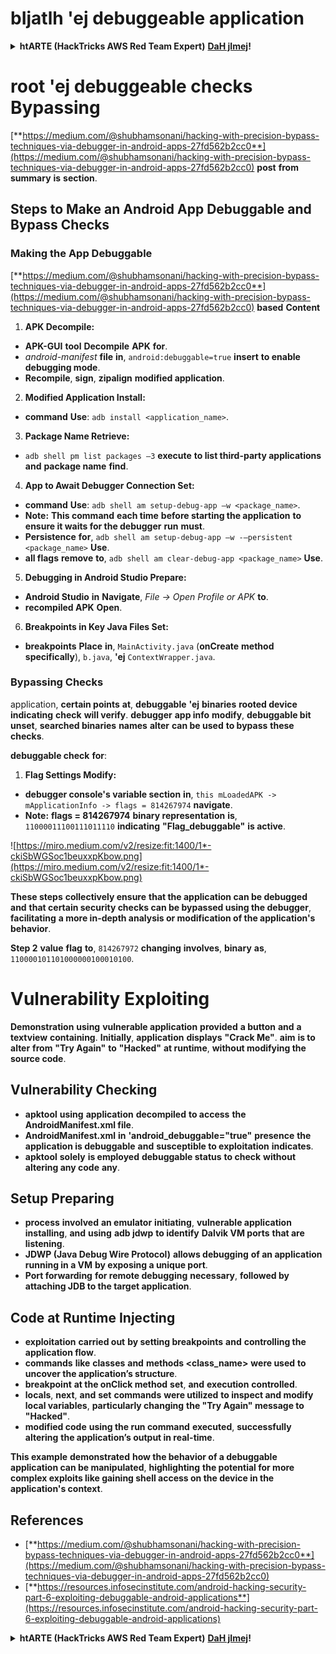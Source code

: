 # **bIjatlh 'ej debuggeable application**

<details>

<summary><strong>htARTE (HackTricks AWS Red Team Expert)</strong> <a href="https://training.hacktricks.xyz/courses/arte"><strong>DaH jImej</strong></a><strong>!</strong></summary>

HackTricks jImej:

* **tlhIngan Hol** **HackTricks** **advertised** **company** **want** **or** **HackTricks** **PDF** **download** **SUBSCRIPTION PLANS** [**SUBSCRIPTION PLANS**](https://github.com/sponsors/carlospolop) **Check**.
* [**official PEASS & HackTricks swag**](https://peass.creator-spring.com) **Get**
* [**The PEASS Family**](https://opensea.io/collection/the-peass-family) **Discover**, [**NFTs**](https://opensea.io/collection/the-peass-family) **exclusive** **collection** **our**
* **Join the** 💬 [**Discord group**](https://discord.gg/hRep4RUj7f) **or** [**telegram group**](https://t.me/peass) **or** **follow** **us** **Twitter** 🐦 [**@carlospolopm**](https://twitter.com/hacktricks_live)**.**
* **Share your hacking tricks by submitting PRs to the** [**HackTricks**](https://github.com/carlospolop/hacktricks) **and** [**HackTricks Cloud**](https://github.com/carlospolop/hacktricks-cloud) **github repos**.

</details>

# **root 'ej debuggeable checks Bypassing**

[**https://medium.com/@shubhamsonani/hacking-with-precision-bypass-techniques-via-debugger-in-android-apps-27fd562b2cc0**](https://medium.com/@shubhamsonani/hacking-with-precision-bypass-techniques-via-debugger-in-android-apps-27fd562b2cc0) **post** **from** **summary** **is** **section**.

## **Steps to Make an Android App Debuggable and Bypass Checks**

### **Making the App Debuggable**

[**https://medium.com/@shubhamsonani/hacking-with-precision-bypass-techniques-via-debugger-in-android-apps-27fd562b2cc0**](https://medium.com/@shubhamsonani/hacking-with-precision-bypass-techniques-via-debugger-in-android-apps-27fd562b2cc0) **based** **Content**

1. **APK Decompile:**
- **APK-GUI** **tool** **Decompile** **APK** **for**.
- _android-manifest_ **file** **in**, `android:debuggable=true` **insert** **to enable debugging mode**.
- **Recompile**, **sign**, **zipalign** **modified application**.

2. **Modified Application Install:**
- **command** **Use**: `adb install <application_name>`.

3. **Package Name Retrieve:**
- `adb shell pm list packages –3` **execute** **to list third-party applications** **and** **package name** **find**.

4. **App to Await Debugger Connection Set:**
- **command** **Use**: `adb shell am setup-debug-app –w <package_name>`.
- **Note:** **This command** **each time** **before starting the application** **to ensure it waits for the debugger** **run** **must**.
- **Persistence** **for**, `adb shell am setup-debug-app –w -–persistent <package_name>` **Use**.
- **all flags** **remove** **to**, `adb shell am clear-debug-app <package_name>` **Use**.

5. **Debugging in Android Studio Prepare:**
- **Android Studio** **in** **Navigate**, _File -> Open Profile or APK_ **to**.
- **recompiled APK** **Open**.

6. **Breakpoints in Key Java Files Set:**
- **breakpoints** **Place** **in**, `MainActivity.java` (**onCreate** **method** **specifically**), `b.java`, **'ej** `ContextWrapper.java`.

### **Bypassing Checks**

application, **certain points** **at**, **debuggable** **'ej** **binaries** **rooted device** **indicating** **check** **will verify**. **debugger** **app info** **modify**, **debuggable bit** **unset**, **searched binaries** **names** **alter** **can be used** **to bypass** **these checks**.

**debuggable check** **for**:

1. **Flag Settings Modify:**
- **debugger console's variable section** **in**, `this mLoadedAPK -> mApplicationInfo -> flags = 814267974` **navigate**.
- **Note:** **flags = 814267974** **binary representation** **is**, `11000011100111011110` **indicating** **"Flag_debuggable"** **is active**.

![https://miro.medium.com/v2/resize:fit:1400/1*-ckiSbWGSoc1beuxxpKbow.png](https://miro.medium.com/v2/resize:fit:1400/1*-ckiSbWGSoc1beuxxpKbow.png)

**These steps** **collectively ensure** **that the application can be debugged** **and** **that certain security checks can be bypassed using the debugger**, **facilitating** **a more in-depth analysis or modification of the application's behavior**.

**Step 2** **value** **flag** **to**, `814267972` **changing** **involves**, **binary** **as**, `110000101101000000100010100`.

# **Vulnerability Exploiting**

**Demonstration** **using** **vulnerable application** **provided** **a button** **and** **a textview** **containing**. **Initially**, **application** **displays** **"Crack Me"**. **aim** **is to alter** **from** **"Try Again"** **to** **"Hacked"** **at runtime**, **without modifying the source code**.

## **Vulnerability Checking**
- **apktool** **using** **application** **decompiled** **to access** **the AndroidManifest.xml file**.
- **AndroidManifest.xml** **in** **'android_debuggable="true"** **presence** **the application is debuggable** **and** **susceptible to exploitation** **indicates**.
- **apktool** **solely** **is employed** **debuggable status** **to check** **without altering any code** **any**.

## **Setup Preparing**
- **process** **involved** **an emulator** **initiating**, **vulnerable application** **installing**, **and** **using** **adb jdwp** **to identify** **Dalvik VM ports** **that are listening**.
- **JDWP (Java Debug Wire Protocol)** **allows debugging** **of an application running in a VM** **by exposing a unique port**.
- **Port forwarding** **for remote debugging** **necessary**, **followed by attaching JDB to the target application**.

## **Code at Runtime Injecting**
- **exploitation** **carried out** **by setting breakpoints** **and** **controlling the application flow**.
- **commands** **like** **classes** **and** **methods <class_name>** **were used** **to uncover the application’s structure**.
- **breakpoint** **at the onClick method** **set**, **and** **execution** **controlled**.
- **locals**, **next**, **and** **set** **commands** **were utilized** **to inspect and modify local variables**, **particularly changing** **the "Try Again" message to "Hacked"**.
- **modified code** **using the run command** **executed**, **successfully altering** **the application’s output in real-time**.

**This example** **demonstrated** **how the behavior of a debuggable application can be manipulated**, **highlighting** **the potential for more complex exploits like gaining shell access on the device in the application's context**.



## References
* [**https://medium.com/@shubhamsonani/hacking-with-precision-bypass-techniques-via-debugger-in-android-apps-27fd562b2cc0**](https://medium.com/@shubhamsonani/hacking-with-precision-bypass-techniques-via-debugger-in-android-apps-27fd562b2cc0)
* [**https://resources.infosecinstitute.com/android-hacking-security-part-6-exploiting-debuggable-android-applications**](https://resources.infosecinstitute.com/android-hacking-security-part-6-exploiting-debuggable-android-applications)

<details>

<summary><strong>htARTE (HackTricks AWS Red Team Expert)</strong> <a href="https://training.hacktricks.xyz/courses/arte"><strong>DaH jImej</strong></a><strong>!</strong></summary>

HackTricks jImej:

* **tlhIngan Hol** **HackTricks** **advertised**
